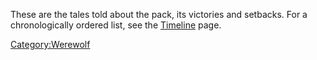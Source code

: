 These are the tales told about the pack, its victories and setbacks. For
a chronologically ordered list, see the [Timeline](Timeline "wikilink")
page.

[Category:Werewolf](Category:Werewolf "wikilink")